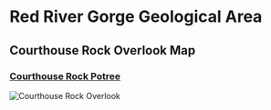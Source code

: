 # Red River Gorge Geological Area

## Courthouse Rock Overlook Map

### [Courthouse Rock Potree](https://alexgis-projects.github.io/rrg/potree/)

![Courthouse Rock Overlook](https://alexgis-projects.github.io/rrg/CHR_Overlook_Map.jpg)


